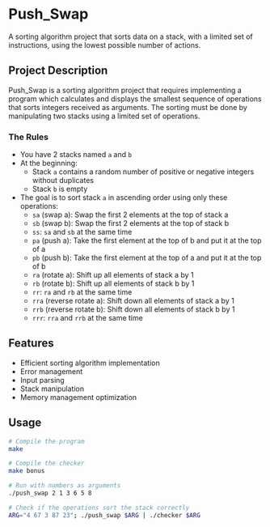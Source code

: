 # Push_Swap

A sorting algorithm project that sorts data on a stack, with a limited set of instructions, using the lowest possible number of actions.

## Project Description

Push_Swap is a sorting algorithm project that requires implementing a program which calculates and displays the smallest sequence of operations that sorts integers received as arguments. The sorting must be done by manipulating two stacks using a limited set of operations.

### The Rules
- You have 2 stacks named `a` and `b`
- At the beginning:
  - Stack `a` contains a random number of positive or negative integers without duplicates
  - Stack `b` is empty
- The goal is to sort stack `a` in ascending order using only these operations:
  - `sa` (swap a): Swap the first 2 elements at the top of stack a
  - `sb` (swap b): Swap the first 2 elements at the top of stack b
  - `ss`: `sa` and `sb` at the same time
  - `pa` (push a): Take the first element at the top of b and put it at the top of a
  - `pb` (push b): Take the first element at the top of a and put it at the top of b
  - `ra` (rotate a): Shift up all elements of stack a by 1
  - `rb` (rotate b): Shift up all elements of stack b by 1
  - `rr`: `ra` and `rb` at the same time
  - `rra` (reverse rotate a): Shift down all elements of stack a by 1
  - `rrb` (reverse rotate b): Shift down all elements of stack b by 1
  - `rrr`: `rra` and `rrb` at the same time

## Features

- Efficient sorting algorithm implementation
- Error management
- Input parsing
- Stack manipulation
- Memory management optimization

## Usage

```bash
# Compile the program
make

# Compile the checker
make bonus

# Run with numbers as arguments
./push_swap 2 1 3 6 5 8

# Check if the operations sort the stack correctly
ARG="4 67 3 87 23"; ./push_swap $ARG | ./checker $ARG
